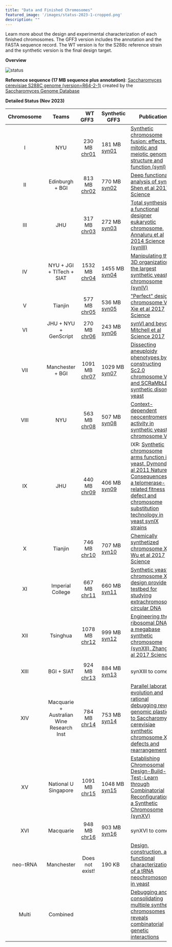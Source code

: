 ```yaml
---
title: "Data and Finished Chromosomes"
featured_image: '/images/status-2023-1-cropped.png'
description: ""
---
```


Learn more about the design and experimental characterization of each finished
chromosomes. The GFF3 version includes the annotation and the FASTA
sequence record. The WT version is for the S288c reference strain and
the synthetic version is the final design target.
<!--more-->

**Overview**

![status](/images/status-2023-1-cropped.png)

**Reference sequence (17 MB sequence plus annotation)**: [Saccharomyces cerevisiae S288C genome (version=R64-2-1)](/gff3/saccharomyces_cerevisiae.gff) created by the [Saccharomyces Genome Database](http://www.yeastgenome.org/)

**Detailed Status (Nov 2023)**

| Chromosome |   Teams    | &nbsp;&nbsp;WT GFF3&nbsp;&nbsp; | Synthetic GFF3 |  Publication |  
| :-----------:  | :-------:    |  :---------------:     | --------  |  --------- |  
|      I           |    NYU      |    230 MB  [chr01](/gff3/yeast_chr01_0_00.gff)              | 181 MB  [syn01](/gff3/yeast_chr01_3_26.gff)        |     [Synthetic chromosome fusion: effects on mitotic and meiotic genome structure and function (synI)](https://www.cell.com/cell-genomics/fulltext/S2666-979X(23)00274-4)     |  
|      II           |    Edinburgh + BGI      |    813 MB  [chr02](/gff3/yeast_chr02_0_00.gff)      | 770 MB   [syn02](/gff3/yeast_chr02_3_27.gff)        |        [Deep functional analysis of synII, Shen et al 2017 Science](https://www.science.org/doi/full/10.1126/science.aaf4791)    |  
|      III           |    JHU      |    317 MB [chr03](/gff3/yeast_chr03_0_00.gff)                   | 272 MB  [syn03](/gff3/yeast_chr03_3_41.gff)          |        [Total synthesis of a functional designer eukaryotic chromosome, Annaluru et al 2014 Science (synIII)](https://www.science.org/doi/full/10.1126/science.1249252)    |  
|      IV           |    NYU + JGI + TITech + SIAT     |    1532 MB   [chr04](/gff3/yeast_chr04_0_00.gff)                     | 1455 MB [syn04](/gff3/yeast_chr04_3_72.gff)           |        [Manipulating the 3D organization of the largest synthetic yeast chromosome (synIV)](https://www.sciencedirect.com/science/article/pii/S1097276523008523)    |  
|      V           |    Tianjin      |    577 MB    [chr05](/gff3/yeast_chr05_0_00.gff)                    | 536 MB  [syn05](/gff3/yeast_chr05_3_44.gff)          |        ["Perfect" designer chromosome V, Xie et al 2017 Science](https://www.science.org/doi/full/10.1126/science.aaf4704)    |  
|      VI           |    JHU + NYU + GenScript     |    270 MB   [chr06](/gff3/yeast_chr06_0_00.gff)                     | 243 MB   [syn06](/gff3/yeast_chr06_3_28.gff)         |        [synVI and beyond, Mitchell et al Science 2017](https://www.science.org/doi/full/10.1126/science.aaf4831)     |  
|      VII           |    Manchester + BGI      |    1091 MB    [chr07](/gff3/yeast_chr07_0_00.gff)                    | 1029 MB  [syn07](/gff3/yeast_chr07_3_61.gff)          |        [Dissecting aneuploidy phenotypes by constructing Sc2.0 chromosome VII and SCRaMbLEing synthetic disomic yeast](https://www.cell.com/cell-genomics/fulltext/S2666-979X(23)00147-7)    |  
|      VIII           |    NYU      |    563 MB    [chr08](/gff3/yeast_chr08_0_00.gff)                    | 507 MB   [syn08](/gff3/yeast_chr08_3_36.gff)         |       [Context-dependent neocentromere activity in synthetic yeast chromosome VIII](https://www.cell.com/cell-genomics/fulltext/S2666-979X(23)00272-0)   |  
|      IX           |    JHU      |    440 MB       [chr09](/gff3/yeast_chr09_0_00.gff)                 | 406 MB   [syn09](/gff3/yeast_chr09_3_55.gff)         |        IXR: [Synthetic chromosome arms function in yeast, Dymond et al 2011 Nature](https://www.nature.com/articles/nature10403) IX: [Consequences of a telomerase-related fitness defect and chromosome substitution technology in yeast synIX strains](https://www.cell.com/cell-genomics/fulltext/S2666-979X(23)00245-8)   |  
|      X           |    Tianjin      |    746 MB    [chr10](/gff3/yeast_chr10_0_00.gff)                    | 707 MB  [syn10](/gff3/yeast_chr10_3_42.gff)          |        [Chemically synthetized chromosome X, Wu et al 2017 Science](https://www.science.org/doi/full/10.1126/science.aaf4706)    |  
|      XI           |    Imperial College      |    667 MB   [chr11](/gff3/yeast_chr11_0_00.gff)                     | 660 MB  [syn11](/gff3/yeast_chr11_3_39.gff)          |       [Synthetic yeast chromosome XI design provides a testbed for studying extrachromosomal circular DNA](https://www.cell.com/cell-genomics/fulltext/S2666-979X(23)00244-6)    |  
|      XII           |    Tsinghua      |    1078 MB    [chr12](/gff3/yeast_chr12_0_00.gff)                    | 999 MB   [syn12](/gff3/yeast_chr12_3_41.gff)         |         [Engineering the ribosomal DNA in a megabase synthetic chromosome (synXII), Zhang et al 2017 Science](https://www.science.org/doi/full/10.1126/science.aaf3981)
    |  
|      XIII           |    BGI + SIAT     |    924 MB   [chr13](/gff3/yeast_chr13_0_00.gff)                     | 884 MB    [syn13](/gff3/yeast_chr13_3_44.gff)        |        synXIII to come    |  
|      XIV           |    Macquarie + Australian Wine Research Inst      |    784 MB  [chr14](/gff3/yeast_chr14_0_00.gff)          | 753 MB   [syn14](/gff3/yeast_chr14_3_30.gff)         |      [Parallel laboratory evolution and rational debugging reveal genomic plasticity to Saccharomyces cerevisiae synthetic chromosome XIV defects and rearrangements](https://www.cell.com/cell-genomics/fulltext/S2666-979X(23)00176-3)     |  
|      XV           |    National U Singapore      |    1091 MB    [chr15](/gff3/yeast_chr15_0_00.gff)                    | 1048 MB   [syn15](/gff3/yeast_chr15_3_46.gff)    |        [Establishing Chromosomal Design-Build-Test-Learn through Combinatorial Reconfiguration of a Synthetic Chromosome (synXV)](https://www.cell.com/cell-genomics/fulltext/S2666-979X(23)00270-7)    |  
|      XVI           |    Macquarie      |    948 MB   [chr16](/gff3/yeast_chr16_0_00.gff)          | 903 MB  [syn16](/gff3/yeast_chr16_3_44.gff)      |        synXVI to come    |  
|      neo-tRNA  |       Manchester      |        Does not exist!           |        190 KB         |     [Design, construction, and functional characterization of a tRNA neochromosome in yeast](https://www.cell.com/cell/fulltext/S0092-8674(23)01130-3)         |  
|      Multi  |       Combined      |                            |                 |       [Debugging and consolidating multiple synthetic chromosomes reveals combinatorial genetic interactions](https://www.cell.com/cell/fulltext/S0092-8674(23)01079-6)           |  


